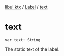 [libui.ktx](../README.md) / [Label](README.md) / [text](text.md)

# text

`var text: String`

The static text of the label.
